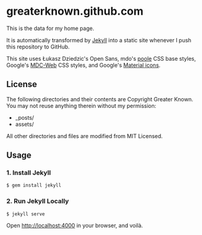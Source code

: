 # greaterknown.github.com

This is the data for my home page.

It is automatically transformed by [Jekyll](http://github.com/mojombo/jekyll) into a static site whenever I push this repository to GitHub.

This site uses Łukasz Dziedzic's Open Sans, mdo's [poole](https://github.com/poole/poole) CSS base styles, Google's [MDC-Web](https://github.com/material-components/material-components-web) CSS styles, and Google's [Material icons](https://material.io/icons/).

## License

The following directories and their contents are Copyright Greater Known. You may not reuse anything therein without my permission:

* _posts/
* assets/

All other directories and files are modified from MIT Licensed.

## Usage

### 1. Install Jekyll

```bash
$ gem install jekyll
```

### 2. Run Jekyll Locally

```bash
$ jekyll serve
```

Open <http://localhost:4000> in your browser, and voilà.